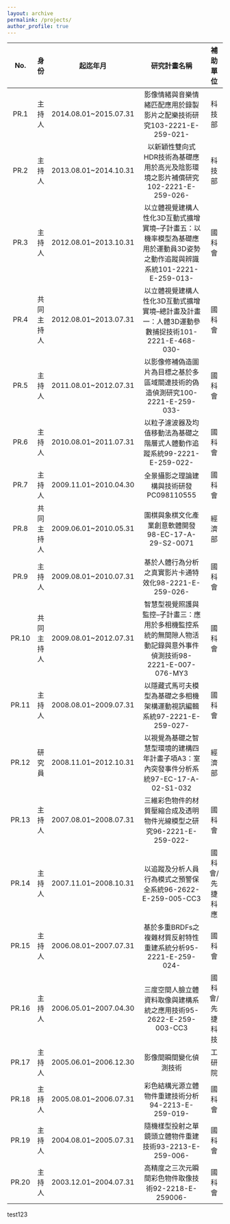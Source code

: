 ```yaml
---
layout: archive
permalink: /projects/
author_profile: true
---
```


|No.|身份|起迄年月|研究計畫名稱|補助單位|
| :------: | :------: | :------: |:------: |:------: |
PR.1|主持人|2014.08.01~2015.07.31|影像情緒與音樂情緒匹配應用於錄製影片之配樂技術研究103-2221-E-259-021-|科技部
PR.2|主持人|2013.08.01~2014.10.31|以新穎性雙向式HDR技術為基礎應用於高光及陰影環境之影片補償研究102-2221-E-259-026-|科技部
PR.3|主持人|2012.08.01~2013.10.31|以立體視覺建構人性化3D互動式擴增實境–子計畫五：以機率模型為基礎應用於運動員3D姿勢之動作追蹤與辨識系統101-2221-E-259-013-|國科會
PR.4|共同主持人|2012.08.01~2013.07.31|以立體視覺建構人性化3D互動式擴增實境–總計畫及計畫一：人體3D運動參數捕捉技術101-2221-E-468-030-|國科會
PR.5|主持人|2011.08.01~2012.07.31|以影像修補偽造圖片為目標之基於多區域關連技術的偽造偵測研究100-2221-E-259-033-|國科會
PR.6|主持人|2010.08.01~2011.07.31|以粒子濾波器及均值移動法為基礎之階層式人體動作追蹤系統99-2221-E-259-022-|國科會
PR.7|主持人|2009.11.01~2010.04.30|全景攝影之理論建構與技術研發PC098110555|國科會
PR.8|共同主持人|2009.06.01~2010.05.31|圍棋與象棋文化產業創意軟體開發98-EC-17-A-29-S2-0071|經濟部
PR.9|主持人|2009.08.01~2010.07.31|基於人體行為分析之真實影片卡通特效化98-2221-E-259-026-|國科會
PR.10|共同主持人|2009.08.01~2012.07.31|智慧型視覺照護與監控–子計畫三：應用於多相機監控系統的無間隙人物活動記錄與意外事件偵測技術98-2221-E-007-076-MY3|國科會
PR.11|主持人|2008.08.01~2009.07.31|以隱藏式馬可夫模型為基礎之多相機架構運動視訊編輯系統97-2221-E-259-027-|國科會
PR.12|研究員|2008.11.01~2012.10.31|以視覺為基礎之智慧型環境的建構四年計畫子項A3：室內突發事件分析系統97-EC-17-A-02-S1-032|經濟部
PR.13|主持人|2007.08.01~2008.07.31|三維彩色物件的材質壓縮合成及透明物件光線模型之研究96-2221-E-259-022-|國科會
PR.14|主持人|2007.11.01~2008.10.31|以追蹤及分析人員行為模式之預警保全系統96-2622-E-259-005-CC3|國科會/先捷科應
PR.15|主持人|2006.08.01~2007.07.31|基於多重BRDFs之複雜材質反射特性重建系統分析95-2221-E-259-024-|國科會
PR.16|主持人|2006.05.01~2007.04.30|三度空間人臉立體資料取像與建構系統之應用技術95-2622-E-259-003-CC3|國科會/先捷科技
PR.17|主持人|2005.06.01~2006.12.30|影像間瞬間變化偵測技術|工研院
PR.18|主持人|2005.08.01~2006.07.31|彩色結構光源立體物件重建技術分析94-2213-E-259-019-|國科會
PR.19|主持人|2004.08.01~2005.07.31|隨機樣型投射之單鏡頭立體物件重建技術93-2213-E-259-006-|國科會
PR.20|主持人|2003.12.01~2004.07.31|高精度之三次元瞬間彩色物件取像技術92-2218-E-259006-|國科會
test123
